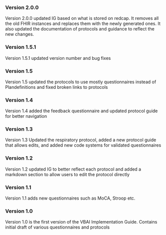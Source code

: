 
### Version 2.0.0
Version 2.0.0 updated IG based on what is stored on redcap. It removes all the old FHIR instances and replaces them with the newly generated ones. It also updated the documentation of protocols and guidance to reflect the new changes.

### Version 1.5.1
Version 1.5.1 updated version number and bug fixes

### Version 1.5
Version 1.5 updated the protocols to use mostly questionnaires instead of Plandefinitions and fixed broken links to protocols

### Version 1.4
Version 1.4 added the feedback questionnaire and updated protocol guide for better navigation

### Version 1.3
Version 1.3 Updated the respiratory protocol, added a new protocol guide that allows edits, and added new code systems for validated questionnaires


### Version 1.2 
Version 1.2 updated IG to better reflect each protocol and added a markdown section to allow users to edit the protocol directly


### Version 1.1
Version 1.1 adds new questionnaires such as MoCA, Stroop etc.

### Version 1.0
Version 1.0 is the first version of the VBAI Implementation Guide. Contains initial draft of various questionnaires and protocols
